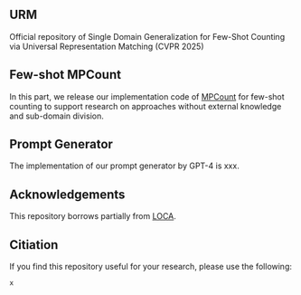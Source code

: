 ## URM
Official repository of Single Domain Generalization for Few-Shot Counting via Universal Representation Matching (CVPR 2025)

## Few-shot MPCount
In this part, we release our implementation code of [MPCount](https://github.com/Shimmer93/MPCount) for few-shot counting to support research on approaches without external knowledge and sub-domain division.

## Prompt Generator
The implementation of our prompt generator by GPT-4 is xxx.

## Acknowledgements
This repository borrows partially from [LOCA](https://github.com/djukicn/loca).

## Citiation
If you find this repository useful for your research, please use the following:

```
x
```
